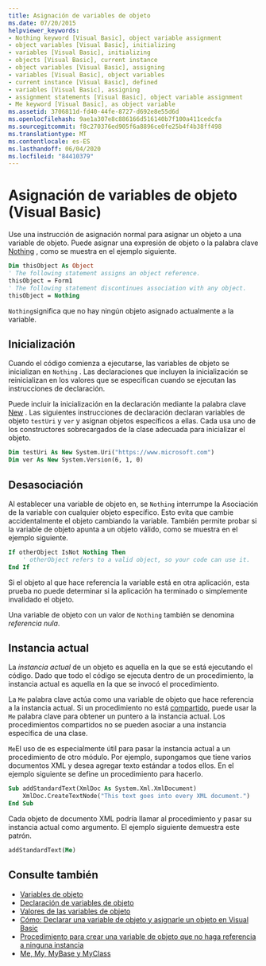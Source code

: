 ```yaml
---
title: Asignación de variables de objeto
ms.date: 07/20/2015
helpviewer_keywords:
- Nothing keyword [Visual Basic], object variable assignment
- object variables [Visual Basic], initializing
- variables [Visual Basic], initializing
- objects [Visual Basic], current instance
- object variables [Visual Basic], assigning
- variables [Visual Basic], object variables
- current instance [Visual Basic], defined
- variables [Visual Basic], assigning
- assignment statements [Visual Basic], object variable assignment
- Me keyword [Visual Basic], as object variable
ms.assetid: 3706811d-fd40-44fe-8727-d692e8e55d6d
ms.openlocfilehash: 9ae1a307e8c886166d516140b7f100a411cedcfa
ms.sourcegitcommit: f8c270376ed905f6a8896ce0fe25b4f4b38ff498
ms.translationtype: MT
ms.contentlocale: es-ES
ms.lasthandoff: 06/04/2020
ms.locfileid: "84410379"
---
```

# <a name="object-variable-assignment-visual-basic"></a>Asignación de variables de objeto (Visual Basic)

Use una instrucción de asignación normal para asignar un objeto a una variable de objeto. Puede asignar una expresión de objeto o la palabra clave [Nothing](../../../language-reference/nothing.md) , como se muestra en el ejemplo siguiente.

```vb
Dim thisObject As Object
' The following statement assigns an object reference.
thisObject = Form1
' The following statement discontinues association with any object.
thisObject = Nothing
```

`Nothing`significa que no hay ningún objeto asignado actualmente a la variable.

## <a name="initialization"></a>Inicialización

Cuando el código comienza a ejecutarse, las variables de objeto se inicializan en `Nothing` . Las declaraciones que incluyen la inicialización se reinicializan en los valores que se especifican cuando se ejecutan las instrucciones de declaración.

Puede incluir la inicialización en la declaración mediante la palabra clave [New](../../../language-reference/operators/new-operator.md) . Las siguientes instrucciones de declaración declaran variables de objeto `testUri` y `ver` y asignan objetos específicos a ellas. Cada usa uno de los constructores sobrecargados de la clase adecuada para inicializar el objeto.

```vb
Dim testUri As New System.Uri("https://www.microsoft.com")
Dim ver As New System.Version(6, 1, 0)
```

## <a name="disassociation"></a>Desasociación

Al establecer una variable de objeto en, se `Nothing` interrumpe la Asociación de la variable con cualquier objeto específico. Esto evita que cambie accidentalmente el objeto cambiando la variable. También permite probar si la variable de objeto apunta a un objeto válido, como se muestra en el ejemplo siguiente.

```vb
If otherObject IsNot Nothing Then
    ' otherObject refers to a valid object, so your code can use it.
End If
```

Si el objeto al que hace referencia la variable está en otra aplicación, esta prueba no puede determinar si la aplicación ha terminado o simplemente invalidado el objeto.

Una variable de objeto con un valor de `Nothing` también se denomina *referencia nula*.

## <a name="current-instance"></a>Instancia actual

La *instancia actual* de un objeto es aquella en la que se está ejecutando el código. Dado que todo el código se ejecuta dentro de un procedimiento, la instancia actual es aquella en la que se invocó el procedimiento.

La `Me` palabra clave actúa como una variable de objeto que hace referencia a la instancia actual. Si un procedimiento no está [compartido](../../../language-reference/modifiers/shared.md), puede usar la `Me` palabra clave para obtener un puntero a la instancia actual. Los procedimientos compartidos no se pueden asociar a una instancia específica de una clase.

`Me`El uso de es especialmente útil para pasar la instancia actual a un procedimiento de otro módulo. Por ejemplo, supongamos que tiene varios documentos XML y desea agregar texto estándar a todos ellos. En el ejemplo siguiente se define un procedimiento para hacerlo.

```vb
Sub addStandardText(XmlDoc As System.Xml.XmlDocument)
    XmlDoc.CreateTextNode("This text goes into every XML document.")
End Sub
```

Cada objeto de documento XML podría llamar al procedimiento y pasar su instancia actual como argumento. El ejemplo siguiente demuestra este patrón.

```vb
addStandardText(Me)
```

## <a name="see-also"></a>Consulte también

- [Variables de objeto](object-variables.md)
- [Declaración de variables de objeto](object-variable-declaration.md)
- [Valores de las variables de objeto](object-variable-values.md)
- [Cómo: Declarar una variable de objeto y asignarle un objeto en Visual Basic](how-to-declare-an-object-variable-and-assign-an-object-to-it.md)
- [Procedimiento para crear una variable de objeto que no haga referencia a ninguna instancia](how-to-make-an-object-variable-not-refer-to-any-instance.md)
- [Me, My, MyBase y MyClass](../../program-structure/me-my-mybase-and-myclass.md)
